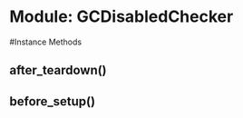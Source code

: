 # Module: GCDisabledChecker
    




#Instance Methods
## after_teardown() [](#method-i-after_teardown)

## before_setup() [](#method-i-before_setup)

